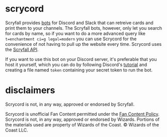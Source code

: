 # scrycord
Scryfall provides [bots](https://scryfall.com/bots) for Discord and Slack that can retreive cards and print them to your channels. The Scryfall bots, however, only let you search for cards by name, so if you want to do a more advanced query like `t=enchantment ci=g legal=modern` you can use Scrycord for the convenience of not having to pull up the website every time. Scrycord uses the [Scryfall API](https://scryfall.com/docs/api).

If you want to use this bot on your Discord server, it's preferable that you host it yourself, which you can do by following Discord's [tutorial](https://discord.com/developers/docs/intro) and creating a file named `token` containing your secret token to run the bot.

# disclaimers
Scrycord is not, in any way, approved or endorsed by Scryfall.

Scrycord is unofficial Fan Content permitted under the [Fan Content Policy](https://company.wizards.com/en/legal/fancontentpolicy). Scrycord is not, in any way, approved or endorsed by Wizards. Portions of the materials used are property of Wizards of the Coast. © Wizards of the Coast LLC.
